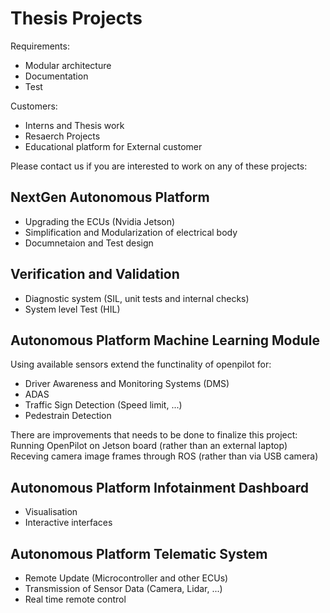 # Thesis Projects

Requirements:

 * Modular architecture
 * Documentation
 * Test

Customers:

 * Interns and Thesis work
 * Resaerch Projects
 * Educational platform for External customer

Please contact us if you are interested to work on any of these projects:

## NextGen Autonomous Platform

- Upgrading the ECUs (Nvidia Jetson)
- Simplification and Modularization of electrical body
- Documnetaion and Test design

## Verification and Validation

* Diagnostic system (SIL, unit tests and internal checks)
* System level Test (HIL)


## Autonomous Platform Machine Learning Module

Using available sensors extend the functinality of openpilot for:

- Driver Awareness and Monitoring Systems (DMS)
- ADAS
- Traffic Sign Detection (Speed limit, ...)
- Pedestrain Detection

There are improvements that needs to be done to finalize this project:
Running OpenPilot on Jetson board (rather than an external laptop)
Receving camera image frames through ROS (rather than via USB camera)

## Autonomous Platform Infotainment Dashboard

- Visualisation
- Interactive interfaces

## Autonomous Platform Telematic System

- Remote Update (Microcontroller and other ECUs)
- Transmission of Sensor Data (Camera, Lidar, ...)
- Real time remote control


